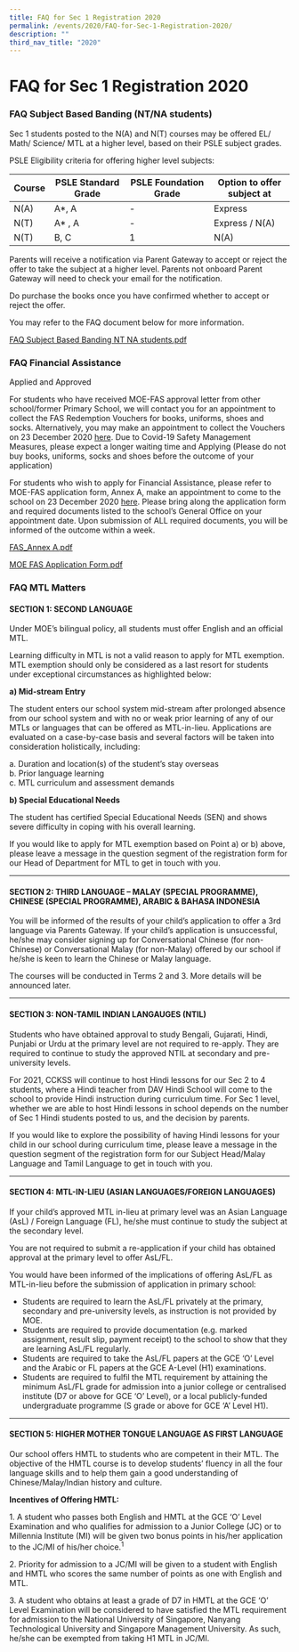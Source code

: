 ```yaml
---
title: FAQ for Sec 1 Registration 2020
permalink: /events/2020/FAQ-for-Sec-1-Registration-2020/
description: ""
third_nav_title: "2020"
---
```

# **FAQ for Sec 1 Registration 2020**

### FAQ Subject Based Banding (NT/NA students)

Sec 1 students posted to the N(A) and N(T) courses may be offered EL/ Math/ Science/ MTL at a higher level, based on their PSLE subject grades.

PSLE Eligibility criteria for offering higher level subjects:

| Course 	| PSLE Standard Grade 	| PSLE Foundation Grade 	| Option to offer subject at 	|
|---	|---	|---	|---	|
| N(A) 	| A*, A 	| - 	| Express 	|
| N(T) 	| A* , A 	| - 	| Express / N(A)  	|
| N(T) 	|  B, C 	| 1  	|  N(A) 	|

Parents will receive a notification via Parent Gateway to accept or reject the offer to take the subject at a higher level. Parents not onboard Parent Gateway will need to check your email for the notification. 

Do purchase the books once you have confirmed whether to accept or reject the offer. 

You may refer to the FAQ document below for more information.

[FAQ Subject Based Banding NT NA students.pdf](/files/FAQ%20Subject%20Based%20Banding%20NT%20NA%20students.pdf)


### FAQ Financial Assistance

Applied and Approved

For students who have received MOE-FAS approval letter from other school/former Primary School, we will contact you for an appointment to collect the FAS Redemption Vouchers for books, uniforms, shoes and socks. Alternatively, you may make an appointment to collect the Vouchers on 23 December 2020 [here](https://www.picktime.com/cckssappt2020). Due to Covid-19 Safety Management Measures, please expect a longer waiting time and 
Applying (Please do not buy books, uniforms, socks and shoes before the outcome of your application)

For students who wish to apply for Financial Assistance, please refer to MOE-FAS application form, Annex A, make an appointment to come to the school on 23 December 2020 [here](https://www.picktime.com/cckssappt2020). Please bring along the application form and required documents listed to the school’s General Office on your appointment date. Upon submission of ALL required documents, you will be informed of the outcome within a week.

[FAS\_Annex A.pdf](/files/FAS_Annex%20A.pdf)   

[MOE FAS Application Form.pdf](/files/MOE%20FAS%20Application%20Form.pdf)


### FAQ MTL Matters

#### SECTION 1: SECOND LANGUAGE

Under MOE’s bilingual policy, all students must offer English and an official MTL. 

Learning difficulty in MTL is not a valid reason to apply for MTL exemption. MTL exemption should only be considered as a last resort for students under exceptional circumstances as highlighted below:

**a) Mid-stream Entry**

The student enters our school system mid-stream after prolonged absence from our school system and with no or weak prior learning of any of our MTLs or languages that can be offered as MTL-in-lieu. Applications are evaluated on a case-by-case basis and several factors will be taken into consideration holistically, including:

a. Duration and location(s) of the student’s stay overseas   
b. Prior language learning   
c. MTL curriculum and assessment demands 

**b) Special Educational Needs**

The student has certified Special Educational Needs (SEN) and shows severe difficulty in coping with his overall learning.

If you would like to apply for MTL exemption based on Point a) or b) above, please leave a message in the question segment of the registration form for our Head of Department for MTL to get in touch with you.

-----------------------------------------------------------------------

#### SECTION 2: THIRD LANGUAGE – MALAY (SPECIAL PROGRAMME), CHINESE (SPECIAL PROGRAMME), ARABIC & BAHASA INDONESIA

You will be informed of the results of your child’s application to offer a 3rd language via Parents Gateway. If your child’s application is unsuccessful, he/she may consider signing up for Conversational Chinese (for non-Chinese) or Conversational Malay (for non-Malay) offered by our school if he/she is keen to learn the Chinese or Malay language.

The courses will be conducted in Terms 2 and 3. More details will be announced later.

------------------------------------------------------------------------

#### SECTION 3: NON-TAMIL INDIAN LANGAUGES (NTIL)

Students who have obtained approval to study Bengali, Gujarati, Hindi, Punjabi or Urdu at the primary level are not required to re-apply. They are required to continue to study the approved NTIL at secondary and pre-university levels.

For 2021, CCKSS will continue to host Hindi lessons for our Sec 2 to 4 students, where a Hindi teacher from DAV Hindi School will come to the school to provide Hindi instruction during curriculum time. For Sec 1 level, whether we are able to host Hindi lessons in school depends on the number of Sec 1 Hindi students posted to us, and the decision by parents.

If you would like to explore the possibility of having Hindi lessons for your child in our school during curriculum time, please leave a message in the question segment of the registration form for our Subject Head/Malay Language and Tamil Language to get in touch with you.

------------------------------------------------------------------------

#### SECTION 4: MTL-IN-LIEU (ASIAN LANGUAGES/FOREIGN LANGUAGES)

If your child’s approved MTL in-lieu at primary level was an Asian Language (AsL) / Foreign Language (FL), he/she must continue to study the subject at the secondary level.

You are not required to submit a re-application if your child has obtained approval at the primary level to offer AsL/FL.

You would have been informed of the implications of offering AsL/FL as MTL-in-lieu before the submission of application in primary school:
* Students are required to learn the AsL/FL privately at the primary, secondary and pre-university levels, as instruction is not provided by MOE.
* Students are required to provide documentation (e.g. marked assignment, result slip, payment receipt) to the school to show that they are learning AsL/FL regularly.
* Students are required to take the AsL/FL papers at the GCE ‘O’ Level and the Arabic or FL papers at the GCE A-Level (H1) examinations.
* Students are required to fulfil the MTL requirement by attaining the minimum AsL/FL grade for admission into a junior college or centralised institute (D7 or above for GCE ‘O’ Level), or a local publicly-funded undergraduate programme (S grade or above for GCE ‘A’ Level H1).

-------------------------------------------------------------------------

#### SECTION 5: HIGHER MOTHER TONGUE LANGUAGE AS FIRST LANGUAGE

Our school offers HMTL to students who are competent in their MTL.  The objective of the HMTL course is to develop students’ fluency in all the four language skills and to help them gain a good understanding of Chinese/Malay/Indian history and culture.

**Incentives of Offering HMTL:**

1\.  A student who passes both English and HMTL at the GCE ‘O’ Level Examination and who qualifies for admission to a Junior College (JC) or to Millennia Institute (MI) will be given two bonus points in his/her application to the JC/MI of his/her choice.<sup>1</sup>  

2\.  Priority for admission to a JC/MI will be given to a student with English and HMTL who scores the same number of points as one with English and MTL.

3\.  A student who obtains at least a grade of D7 in HMTL at the GCE ‘O’ Level Examination will be considered to have satisfied the MTL requirement for admission to the National University of Singapore, Nanyang Technological University and Singapore Management University. As such, he/she can be exempted from taking H1 MTL in JC/MI.
